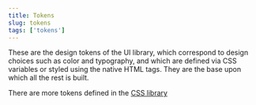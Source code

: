 ```yaml
---
title: Tokens
slug: tokens
tags: ['tokens']
---
```


These are the design tokens of the UI library, which correspond to design choices such as color and typography, and which are defined via CSS variables or styled using the native HTML tags. They are the base upon which all the rest is built.

There are more tokens defined in the [CSS library](https://github.com/fat-fuzzy/rocks/tree/main/packages/ui/src/lib/styles)
